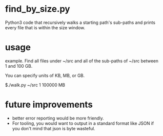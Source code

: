 # find_by_size.py
Python3 code that recursively walks a starting path's sub-paths and prints every file that is within the size window.

# usage
example.  Find all files under ~/src and all of the sub-paths of ~/src between 1 and 100 GB.

You can specify units of KB, MB, or GB.

$./walk.py ~/src 1 100000 MB

# future improvements
* better error reporting would be more friendly.
* For tooling, you would want to output in a standard format like JSON if you
don't mind that json is byte wasteful.
